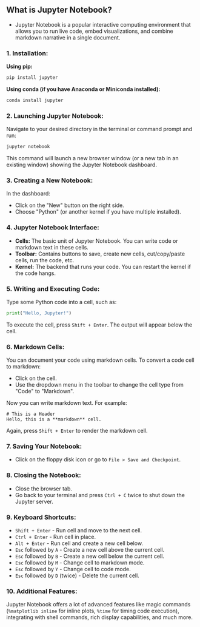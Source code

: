 ## What is Jupyter Notebook?
* Jupyter Notebook is a popular interactive computing environment that allows you to run live code, embed visualizations, and combine markdown narrative in a single document. 

### 1. Installation:

**Using pip:**
```bash
pip install jupyter
```

**Using conda (if you have Anaconda or Miniconda installed):**
```bash
conda install jupyter
```

### 2. Launching Jupyter Notebook:

Navigate to your desired directory in the terminal or command prompt and run:
```bash
jupyter notebook
```

This command will launch a new browser window (or a new tab in an existing window) showing the Jupyter Notebook dashboard.

### 3. Creating a New Notebook:

In the dashboard:
- Click on the "New" button on the right side.
- Choose "Python" (or another kernel if you have multiple installed).

### 4. Jupyter Notebook Interface:

- **Cells:** The basic unit of Jupyter Notebook. You can write code or markdown text in these cells.
- **Toolbar:** Contains buttons to save, create new cells, cut/copy/paste cells, run the code, etc.
- **Kernel:** The backend that runs your code. You can restart the kernel if the code hangs.

### 5. Writing and Executing Code:

Type some Python code into a cell, such as:
```python
print("Hello, Jupyter!")
```
To execute the cell, press `Shift + Enter`. The output will appear below the cell.

### 6. Markdown Cells:

You can document your code using markdown cells. To convert a code cell to markdown:
- Click on the cell.
- Use the dropdown menu in the toolbar to change the cell type from "Code" to "Markdown".

Now you can write markdown text. For example:
```
# This is a Header
Hello, this is a **markdown** cell.
```
Again, press `Shift + Enter` to render the markdown cell.

### 7. Saving Your Notebook:

- Click on the floppy disk icon or go to `File > Save and Checkpoint`.

### 8. Closing the Notebook:

- Close the browser tab.
- Go back to your terminal and press `Ctrl + C` twice to shut down the Jupyter server.

### 9. Keyboard Shortcuts:

- `Shift + Enter` - Run cell and move to the next cell.
- `Ctrl + Enter` - Run cell in place.
- `Alt + Enter` - Run cell and create a new cell below.
- `Esc` followed by `A` - Create a new cell above the current cell.
- `Esc` followed by `B` - Create a new cell below the current cell.
- `Esc` followed by `M` - Change cell to markdown mode.
- `Esc` followed by `Y` - Change cell to code mode.
- `Esc` followed by `D` (twice) - Delete the current cell.

### 10. Additional Features:

Jupyter Notebook offers a lot of advanced features like magic commands (`%matplotlib inline` for inline plots, `%time` for timing code execution), integrating with shell commands, rich display capabilities, and much more.
